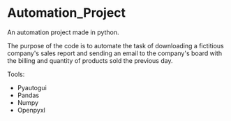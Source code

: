 # Automation_Project
 An automation project made in python.

The purpose of the code is to automate the task of downloading a fictitious company's sales report and sending an email to the company's board with the billing and quantity of products sold the previous day.

Tools:
- Pyautogui
- Pandas
- Numpy
- Openpyxl
